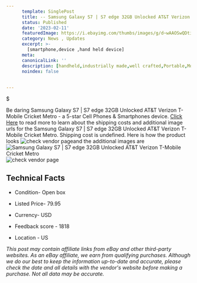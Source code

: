 ```yaml
---
      template: SinglePost
      title: -- Samsung Galaxy S7 | S7 edge 32GB Unlocked AT&T Verizon T-Mobile Cricket Metro
      status: Published
      date: '2023-02-11'
      featuredImage: https://i.ebayimg.com/thumbs/images/g/d~wAAOSwQDtin8CW/s-l225.jpg
      category: News , Updates
      excerpt: >-
        [smartphone,device ,hand held device]
      meta:
      canonicalLink: ''
      description: [handheld,industrially made,well crafted,Portable,Mobile,Compact,Convenient,Lightweight,Maneuverable,Man-portable,Miniature,Carriable,Hand-held,Light,Holdable,Transportable,Mobile device,Pocket-sized,On-the-go,Wireless,Cordless,Compact size,Convenient size, smartphone,device ,hand held device]
      noindex: false
      
        
---
```

$

Be daring Samsung Galaxy S7 | S7 edge 32GB Unlocked AT&T Verizon T-Mobile Cricket Metro - a 5-star Cell Phones & Smartphones device. [Click Here](https://www.ebay.com/itm/265554575159?hash=item3dd4493f37%3Ag%3Ad%7EwAAOSwQDtin8CW&mkevt=1&mkcid=1&mkrid=711-53200-19255-0&campid=%253CePNCampaignId%253E&customid=%253CreferenceId%253E&toolid=10049) to read more to learn about the shipping costs and additional image urls for the Samsung Galaxy S7 | S7 edge 32GB Unlocked AT&T Verizon T-Mobile Cricket Metro. Shipping cost is undefined. Here is how the product looks ![check vendor page](https://i.ebayimg.com/thumbs/images/g/d~wAAOSwQDtin8CW/s-l225.jpg)and the additional images are![Samsung Galaxy S7 | S7 edge 32GB Unlocked AT&T Verizon T-Mobile Cricket Metro](https://i.ebayimg.com/images/g/d~wAAOSwQDtin8CW/s-l960.jpg)![check vendor page](https://origin-galleryplus.ebayimg.com/ws/web/265554575159_2_0_1/225x225.jpg,https://origin-galleryplus.ebayimg.com/ws/web/265554575159_3_0_1/225x225.jpg)



 ## Technical Facts 



     
      

 - Condition- Open box 


      

 - Listed Price- 79.95 


      

 - Currency- USD 


      

 - Feedback score - 1818 


      

 - Location - US 


      
      

 *_This post may contain affiliate links from eBay and other third-party websites. As an eBay affiliate, we earn from qualifying purchases. Although we do our best to keep the information up-to-date and accurate, please check the date and all details with the vendor's website before making a purchase. Not all data may be accurate._*






